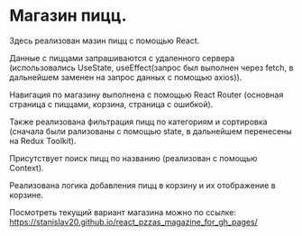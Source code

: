 # Магазин пицц.

Здесь реализован мазин пицц с помощью React.

Данные с пиццами запрашиваются с удаленного сервера (использовались UseState, useEffect(запрос был выполнен через fetch, в дальнейшем заменен на запрос данных с помощью axios)).

Навигация по магазину выполнена с помощью React Router (основная страница с пиццами, корзина, страница с ошибкой).

Также реализована фильтрация пицц по категориям и сортировка (сначала были рализованы с помощью state, в дальнейшем перенесены на Redux Toolkit).

Присутствует поиск пицц по названию (реализован с помощью Context).

Реализована логика добавления пицц в корзину и их отображение в корзине.

Посмотреть текущий вариант магазина можно по ссылке: https://stanislav20.github.io/react_pzzas_magazine_for_gh_pages/
